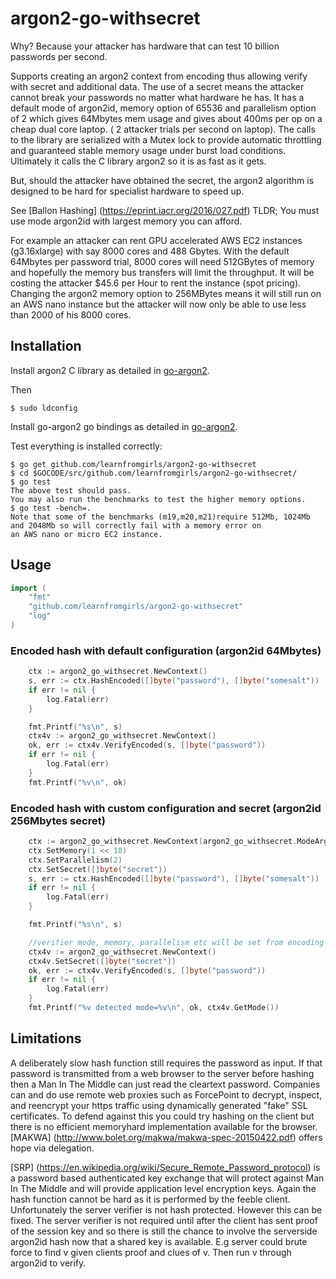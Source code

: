 # argon2-go-withsecret
Why? Because your attacker has hardware that can test 10 billion passwords per second.

Supports creating an argon2 context from encoding thus allowing verify with secret and additional data.
The use of a secret means the attacker cannot break your passwords no matter what hardware he has.
It has a default mode of argon2id, memory option of 65536 and parallelism option of 2 which gives 64Mbytes mem usage and gives about 400ms per op on a cheap dual core laptop. ( 2 attacker trials per second on laptop).
The calls to the library are serialized with a Mutex lock to provide automatic throttling and guaranteed stable memory usage under burst load conditions.
Ultimately it calls the C library argon2 so it is as fast as it gets.

But, should the attacker have obtained the secret,
the argon2 algorithm is designed to be hard for specialist hardware to speed up.

See [Ballon Hashing] (https://eprint.iacr.org/2016/027.pdf)
TLDR; You must use mode argon2id with largest memory you can afford.

For example an attacker can rent GPU accelerated AWS EC2 instances (g3.16xlarge) with say 8000 cores and 488 Gbytes.
With the default 64Mbytes per password trial,
8000 cores will need 512GBytes of memory and hopefully the memory bus transfers will limit the throughput.
It will be costing the attacker $45.6 per Hour to rent the instance (spot pricing).
Changing the argon2 memory option to 256MBytes means it will still run on an AWS nano instance but the attacker
will now only be able to use less than 2000 of his 8000 cores.



## Installation

Install argon2 C library as detailed in
[go-argon2](https://github.com/tvdburgt/go-argon2).

Then
```
$ sudo ldconfig
```

Install go-argon2 go bindings as detailed in
[go-argon2](https://github.com/tvdburgt/go-argon2).

Test everything is installed correctly:

```
$ go get github.com/learnfromgirls/argon2-go-withsecret
$ cd $GOCODE/src/github.com/learnfromgirls/argon2-go-withsecret/
$ go test
The above test should pass.
You may also run the benchmarks to test the higher memory options.
$ go test -bench=.
Note that some of the benchmarks (m19,m20,m21)require 512Mb, 1024Mb and 2048Mb so will correctly fail with a memory error on
an AWS nano or micro EC2 instance.
```

## Usage
```go
import (
	"fmt"
	"github.com/learnfromgirls/argon2-go-withsecret"
	"log"
)
```

### Encoded hash with default configuration (argon2id 64Mbytes)

```go
	ctx := argon2_go_withsecret.NewContext()
	s, err := ctx.HashEncoded([]byte("password"), []byte("somesalt"))
	if err != nil {
		log.Fatal(err)
	}

	fmt.Printf("%s\n", s)
	ctx4v := argon2_go_withsecret.NewContext()
	ok, err := ctx4v.VerifyEncoded(s, []byte("password"))
	if err != nil {
		log.Fatal(err)
	}
	fmt.Printf("%v\n", ok)
```


### Encoded hash with custom configuration and secret (argon2id 256Mbytes secret)

```go
	ctx := argon2_go_withsecret.NewContext(argon2_go_withsecret.ModeArgon2id)
	ctx.SetMemory(1 << 18)
	ctx.SetParallelism(2)
	ctx.SetSecret([]byte("secret"))
	s, err := ctx.HashEncoded([]byte("password"), []byte("somesalt"))
	if err != nil {
		log.Fatal(err)
	}

	fmt.Printf("%s\n", s)

	//verifier mode, memory, parallelism etc will be set from encoding so no need to set here.
	ctx4v := argon2_go_withsecret.NewContext()
	ctx4v.SetSecret([]byte("secret"))
	ok, err := ctx4v.VerifyEncoded(s, []byte("password"))
	if err != nil {
		log.Fatal(err)
	}
	fmt.Printf("%v detected mode=%v\n", ok, ctx4v.GetMode())
```

## Limitations
A deliberately slow hash function still requires the password as input. If that password is transmitted from
a web browser to the server before hashing then a Man In The Middle can just read the cleartext password.
Companies can and do use remote web proxies such as ForcePoint to decrypt, inspect, and reencrypt your https traffic using dynamically generated "fake" SSL certificates.
To defend against this you could try hashing on the client but there is no efficient memoryhard implementation available for the browser.
[MAKWA] (http://www.bolet.org/makwa/makwa-spec-20150422.pdf) offers hope via delegation.

[SRP] (https://en.wikipedia.org/wiki/Secure_Remote_Password_protocol) is a password based authenticated key exchange that will protect against Man In The Middle and will provide application level encryption keys.
Again the hash function cannot be hard as it is performed by the feeble client. Unfortunately the server verifier is not hash protected.
However this can be fixed. The server verifier is not required until after the client has sent proof of the session key and so there is still the chance to involve the serverside argon2id hash
now that a shared key is available. E.g server could brute force to find v given clients proof and clues of v. Then run v through argon2id to verify.





